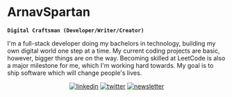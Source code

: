 # ArnavSpartan  

**`Digital Craftsman (Developer/Writer/Creator)`**

I'm a full-stack developer doing my bachelors in technology, building my own digital world one step at a time. My current coding projects are basic, however, bigger things are on the way. Becoming skilled at LeetCode is also a major milestone for me, which I'm working hard towards. My goal is to ship software which will change people's lives.

<p align="center">
  <a href="https://www.linkedin.com/in/arnav-n-thakur-620961238/">
    <img alt="linkedin" title="Connect with me on LinkedIn" src="https://custom-icon-badges.demolab.com/github/stars/arnavspartan?color=55960c&style=for-the-badge&labelColor=0077B5&logo=star"/></a>
  <a href="https://x.com/arnavspartan">
    <img alt="twitter" title="Follow me on X" src="https://freshidea.com/jonah/app/youtube-stats-badges/view-count-badge.php"/></a> 
  <a href="https://arnavspartan.beehiiv.com/">
    <img alt="newsletter" title="Subscribe to my Beehiiv newsletter" src="https://custom-icon-badges.demolab.com/github/stars/DenverCoder1?color=55960c&style=for-the-badge&labelColor=488207&logo=star"/></a>
</p>


